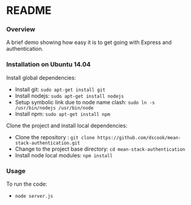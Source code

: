 # README #

### Overview ###

A brief demo showing how easy it is to get going with Express and authentication.

### Installation on Ubuntu 14.04 ###

Install global dependencies:

* Install git: `sudo apt-get install git`
* Install nodejs: `sudo apt-get install nodejs`
* Setup symbolic link due to node name clash: `sudo ln -s /usr/bin/nodejs /usr/bin/node`
* Install npm: `sudo apt-get install npm`

Clone the project and install local dependencies:

* Clone the repository : `git clone https://github.com/dscook/mean-stack-authentication.git`
* Change to the project base directory: `cd mean-stack-authentication`
* Install node local modules: `npm install`

### Usage ###

To run the code:

* `node server.js`
